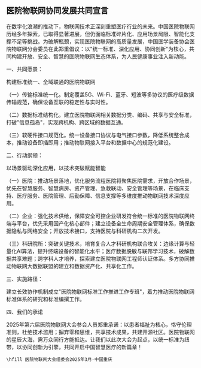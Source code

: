 ## 医院物联网协同发展共同宣言

在数字化浪潮的推动下，物联网技术正深刻重塑医疗行业的未来。中国医院物联网历经多年探索，已取得显著进展，但仍面临标准碎片化、应用场景局限、智能化支撑不足等挑战。为破解瓶颈，实现医院物联网的高质量发展，中国医学装备协会医院物联网分会委员在此郑重倡议：以"统一标准、深化应用、协同创新"为核心，共同构建开放、安全、智慧的医院物联网生态体系，为人民健康事业注入新动能。

一、共同愿景：

构建标准统一、全域联通的医院物联网

（一）传输标准统一化。制定覆盖5G、Wi-Fi、蓝牙、短波等多协议的医疗级数据传输规范，确保设备互联的稳定性与实时性。

（二）数据标准结构化。建立医院物联网相关数据分类、编码、共享与安全标准，打破"信息孤岛"，实现跨机构、跨区域的数据互通。

（三）软硬件接口规范化。统一设备接口协议与电气接口参数，降低系统整合成本，推动设备即插即用；推动物联网接入平台和数据中心的规范化建设。

二、行动纲领：

以场景驱动深化应用，以技术突破赋能智能

（一）医院：推动场景落地，优化服务流程医院将聚焦医院需求，开放合作场景，优先在智慧服务、智慧病房、资产管理、急救联动、安全管理等场景，在临床支持、医疗服务、医院管理、后勤保障、信息支撑等多维度推动物联网技术深度应用。

（二）企业：强化技术供给，保障安全可控企业研发符合统一标准的医院物联网终端与平台，优先采用国产化核心部件；建立设备全生命周期安全管理体系，确保数据隐私与网络安全；开放技术接口，支持医院与科研机构二次开发。

（三）科研院所：突破关键技术，培育复合人才科研机构联合攻关：边缘计算与轻量化AI算法，提升终端设备的智能化水平；医疗数据脱敏与联邦学习技术，破解数据共享难题；跨学科人才培养，探索建立医院物联网工程师认证体系。多方协同推动物联网大数据联盟的建立和数据资产化、共享化工作。

三、实施路径：

建立长效协作机制成立"医院物联网标准工作推进工作专班"，着力推动医院物联网标准体系的研究和标准编撰工作。

四、我们的承诺

2025年第六届医院物联网大会参会人员郑重承诺：以患者福祉为核心，恪守伦理准则，杜绝技术滥用；摒弃零和思维，共享技术成果，共建开源社区。医院物联网的星辰大海，需万众同行方能抵达。让我们以此次大会为起点，以统一标准为纽带，以协同创新为引擎，共同开启中国智慧医疗的新篇章！

```{=latex}
\hfill 医院物联网大会组委会2025年3月·中国重庆
```